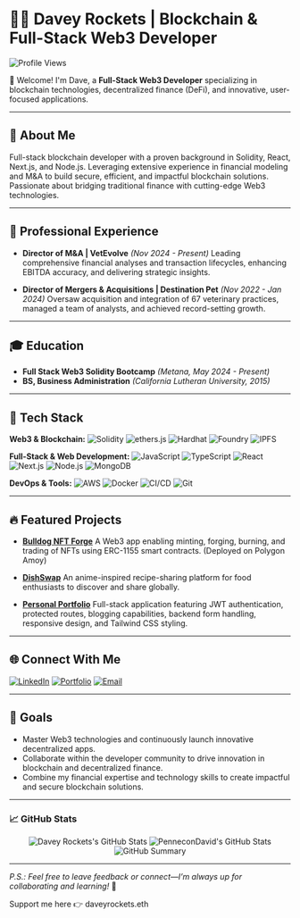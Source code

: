 # 👨‍🚀 Davey Rockets | Blockchain & Full-Stack Web3 Developer

![Profile Views](https://komarev.com/ghpvc/?username=PenneconDavid\&style=flat-square)

🚀 Welcome! I'm Dave, a **Full-Stack Web3 Developer** specializing in blockchain technologies, decentralized finance (DeFi), and innovative, user-focused applications.

---

## 🌟 About Me

Full-stack blockchain developer with a proven background in Solidity, React, Next.js, and Node.js. Leveraging extensive experience in financial modeling and M\&A to build secure, efficient, and impactful blockchain solutions. Passionate about bridging traditional finance with cutting-edge Web3 technologies.

---

## 💼 Professional Experience

* **Director of M\&A | VetEvolve** *(Nov 2024 - Present)*
  Leading comprehensive financial analyses and transaction lifecycles, enhancing EBITDA accuracy, and delivering strategic insights.

* **Director of Mergers & Acquisitions | Destination Pet** *(Nov 2022 - Jan 2024)*
  Oversaw acquisition and integration of 67 veterinary practices, managed a team of analysts, and achieved record-setting growth.

---

## 🎓 Education

* **Full Stack Web3 Solidity Bootcamp** *(Metana, May 2024 - Present)*
* **BS, Business Administration** *(California Lutheran University, 2015)*

---

## 🚀 Tech Stack

**Web3 & Blockchain:**
![Solidity](https://img.shields.io/badge/Solidity-363636?style=for-the-badge\&logo=solidity\&logoColor=white)
![ethers.js](https://img.shields.io/badge/ethers.js-3C3C3D?style=for-the-badge\&logo=ethereum\&logoColor=white)
![Hardhat](https://img.shields.io/badge/Hardhat-FFD700?style=for-the-badge\&logo=hardhat\&logoColor=black)
![Foundry](https://img.shields.io/badge/Foundry-000000?style=for-the-badge\&logo=ethereum\&logoColor=white)
![IPFS](https://img.shields.io/badge/IPFS-65C2CB?style=for-the-badge\&logo=ipfs\&logoColor=white)

**Full-Stack & Web Development:**
![JavaScript](https://img.shields.io/badge/JavaScript-F7DF1E?style=for-the-badge\&logo=javascript\&logoColor=black)
![TypeScript](https://img.shields.io/badge/TypeScript-007ACC?style=for-the-badge\&logo=typescript\&logoColor=white)
![React](https://img.shields.io/badge/React-61DAFB?style=for-the-badge\&logo=react\&logoColor=black)
![Next.js](https://img.shields.io/badge/Next.js-000000?style=for-the-badge\&logo=nextdotjs\&logoColor=white)
![Node.js](https://img.shields.io/badge/Node.js-339933?style=for-the-badge\&logo=nodedotjs\&logoColor=white)
![MongoDB](https://img.shields.io/badge/MongoDB-4EA94B?style=for-the-badge\&logo=mongodb\&logoColor=white)

**DevOps & Tools:**
![AWS](https://img.shields.io/badge/AWS-232F3E?style=for-the-badge\&logo=amazon-aws\&logoColor=white)
![Docker](https://img.shields.io/badge/Docker-2496ED?style=for-the-badge\&logo=docker\&logoColor=white)
![CI/CD](https://img.shields.io/badge/CI/CD-6DB33F?style=for-the-badge\&logo=githubactions\&logoColor=white)
![Git](https://img.shields.io/badge/Git-F05032?style=for-the-badge\&logo=git\&logoColor=white)

---

## 🔥 Featured Projects

* [**Bulldog NFT Forge**](https://bulldog-nft.vercel.app/)
  A Web3 app enabling minting, forging, burning, and trading of NFTs using ERC-1155 smart contracts. (Deployed on Polygon Amoy)

* [**DishSwap**](https://dishswap.vercel.app/)
  An anime-inspired recipe-sharing platform for food enthusiasts to discover and share globally.

* [**Personal Portfolio**](https://daveyrockets.me/)
  Full-stack application featuring JWT authentication, protected routes, blogging capabilities, backend form handling, responsive design, and Tailwind CSS styling.

---

## 🌐 Connect With Me

[![LinkedIn](https://img.shields.io/badge/LinkedIn-blue?style=for-the-badge\&logo=linkedin\&logoColor=white)](https://www.linkedin.com/in/davidseibold/)
[![Portfolio](https://img.shields.io/badge/Portfolio-2C2C2C?style=for-the-badge\&logo=web\&logoColor=white)](https://daveyrockets.me)
[![Email](https://img.shields.io/badge/Email-D14836?style=for-the-badge\&logo=gmail\&logoColor=white)](mailto:d.seibold@icloud.com)

---

## 🎯 Goals

* Master Web3 technologies and continuously launch innovative decentralized apps.
* Collaborate within the developer community to drive innovation in blockchain and decentralized finance.
* Combine my financial expertise and technology skills to create impactful and secure blockchain solutions.

---

### 📈 GitHub Stats

<p align="center">
  <img src="https://github-readme-stats.vercel.app/api?username=PenneconDavid&show_icons=true&hide_border=true&count_private=true&theme=tokyonight" alt="Davey Rockets's GitHub Stats"/>
  <img src="https://nirzak-streak-stats.vercel.app?user=PenneconDavid&theme=tokyonight&hide_border=true" alt="PenneconDavid's GitHub Stats" />
  <img src="https://github-profile-summary-cards.vercel.app/api/cards/profile-details?username=PenneconDavid&theme=tokyonight" alt="GitHub Summary"/>
</p>

---

*P.S.: Feel free to leave feedback or connect—I’m always up for collaborating and learning!* 🚀

Support me here 👉 daveyrockets.eth
